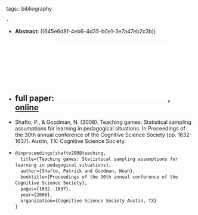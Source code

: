 tags:: bibliography

	-
- **Abstract:** ((645e6d8f-4eb6-4d35-b0e1-3e7a47eb2c3b))
- full paper: ![local copy](../assets/pedagogicalSampling_1683910006599_0.pdf), [online](http://web.stanford.edu/~ngoodman/papers/pedagogicalSampling.pdf)
	-
- Shafto, P., & Goodman, N. (2008). Teaching games: Statistical sampling assumptions for learning in pedagogical situations. In Proceedings of the 30th annual conference of the Cognitive Science Society (pp. 1632-1637). Austin, TX: Cognitive Science Society.
- ```
  @inproceedings{shafto2008teaching,
    title={Teaching games: Statistical sampling assumptions for learning in pedagogical situations},
    author={Shafto, Patrick and Goodman, Noah},
    booktitle={Proceedings of the 30th annual conference of the Cognitive Science Society},
    pages={1632--1637},
    year={2008},
    organization={Cognitive Science Society Austin, TX}
  }
  ```